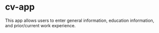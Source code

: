 # cv-app

This app allows users to enter general information, education information, and prior/current work experience.

